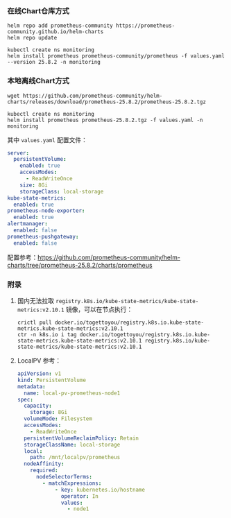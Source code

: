 ### 在线Chart仓库方式

```shell
helm repo add prometheus-community https://prometheus-community.github.io/helm-charts
helm repo update
```

```shell
kubectl create ns monitoring
helm install prometheus prometheus-community/prometheus -f values.yaml --version 25.8.2 -n monitoring
```

### 本地离线Chart方式

```shell
wget https://github.com/prometheus-community/helm-charts/releases/download/prometheus-25.8.2/prometheus-25.8.2.tgz
```

```shell
kubectl create ns monitoring
helm install prometheus prometheus-25.8.2.tgz -f values.yaml -n monitoring
```

其中 `values.yaml` 配置文件：

```yaml
server:
  persistentVolume:
    enabled: true
    accessModes:
      - ReadWriteOnce
    size: 8Gi
    storageClass: local-storage
kube-state-metrics:
  enabled: true
prometheus-node-exporter:
  enabled: true
alertmanager:
  enabled: false
prometheus-pushgateway:
  enabled: false
```

配置参考：https://github.com/prometheus-community/helm-charts/tree/prometheus-25.8.2/charts/prometheus

### 附录

1. 国内无法拉取 `registry.k8s.io/kube-state-metrics/kube-state-metrics:v2.10.1` 镜像，可以在节点执行：

   ```shell
   crictl pull docker.io/togettoyou/registry.k8s.io.kube-state-metrics.kube-state-metrics:v2.10.1
   ctr -n k8s.io i tag docker.io/togettoyou/registry.k8s.io.kube-state-metrics.kube-state-metrics:v2.10.1 registry.k8s.io/kube-state-metrics/kube-state-metrics:v2.10.1
   ```

2. LocalPV 参考：

    ```yaml
    apiVersion: v1
    kind: PersistentVolume
    metadata:
      name: local-pv-prometheus-node1
    spec:
      capacity:
        storage: 8Gi
      volumeMode: Filesystem
      accessModes:
        - ReadWriteOnce
      persistentVolumeReclaimPolicy: Retain
      storageClassName: local-storage
      local:
        path: /mnt/localpv/prometheus
      nodeAffinity:
        required:
          nodeSelectorTerms:
            - matchExpressions:
                - key: kubernetes.io/hostname
                  operator: In
                  values:
                    - node1
    ```
